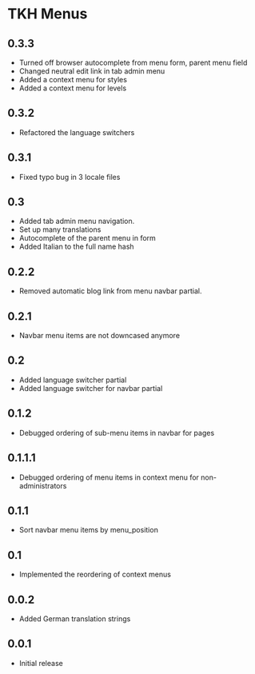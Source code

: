 # TKH Menus



## 0.3.3

* Turned off browser autocomplete from menu form, parent menu field
* Changed neutral edit link in tab admin menu
* Added a context menu for styles
* Added a context menu for levels


## 0.3.2

* Refactored the language switchers


## 0.3.1

* Fixed typo bug in 3 locale files


## 0.3

* Added tab admin menu navigation.
* Set up many translations
* Autocomplete of the parent menu in form
* Added Italian to the full name hash


## 0.2.2

* Removed automatic blog link from menu navbar partial.


## 0.2.1

* Navbar menu items are not downcased anymore


## 0.2

* Added language switcher partial
* Added language switcher for navbar partial


## 0.1.2

* Debugged ordering of sub-menu items in navbar for pages


## 0.1.1.1

* Debugged ordering of menu items in context menu for non-administrators


## 0.1.1

* Sort navbar menu items by menu_position


## 0.1

* Implemented the reordering of context menus


## 0.0.2

* Added German translation strings


## 0.0.1

* Initial release
